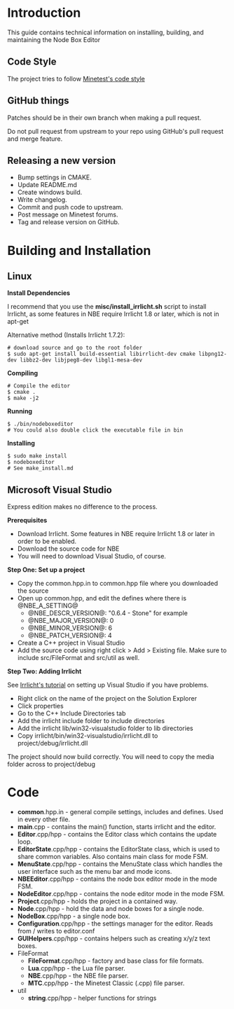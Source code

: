 Introduction
============

This guide contains technical information on installing, building, and maintaining the Node Box Editor

Code Style
----------

The project tries to follow [Minetest's code style](http://dev.minetest.net/Code_style_guidelines)

GitHub things
-------------

Patches should be in their own branch when making a pull request.

Do not pull request from upstream to your repo using GitHub's pull request and merge feature.

Releasing a new version
-----------------------

* Bump settings in CMAKE.
* Update README.md
* Create windows build.
* Write changelog.
* Commit and push code to upstream.
* Post message on Minetest forums.
* Tag and release version on GitHub.


Building and Installation
=========================

Linux
-----

**Install Dependencies**

I recommend that you use the **misc/install_irrlicht.sh** script to install Irrlicht,
as some features in NBE require Irrlicht 1.8 or later, which is not in apt-get

Alternative method (Installs Irrlicht 1.7.2):

    # download source and go to the root folder
    $ sudo apt-get install build-essential libirrlicht-dev cmake libpng12-dev libbz2-dev libjpeg8-dev libgl1-mesa-dev

**Compiling**

    # Compile the editor
    $ cmake .
    $ make -j2

**Running**

    $ ./bin/nodeboxeditor
    # You could also double click the executable file in bin

**Installing**

    $ sudo make install
    $ nodeboxeditor
    # See make_install.md
	
Microsoft Visual Studio
-----------------------

Express edition makes no difference to the process.

**Prerequisites**

* Download Irrlicht. Some features in NBE require Irrlicht 1.8 or later in order to be enabled.
* Download the source code for NBE
* You will need to download Visual Studio, of course.

**Step One: Set up a project**

* Copy the common.hpp.in to common.hpp file where you downloaded the source
* Open up common.hpp, and edit the defines where there is @NBE_A_SETTING@
	* @NBE_DESCR_VERSION@:  "0.6.4 - Stone" for example
	* @NBE_MAJOR_VERSION@: 0
	* @NBE_MINOR_VERSION@: 6
	* @NBE_PATCH_VERSION@: 4
* Create a C++ project in Visual Studio
* Add the source code using right click > Add > Existing file. Make sure to include src/FileFormat and src/util as well.

**Step Two: Adding Irrlicht**

See [Irrlicht's tutorial](http://irrlicht.sourceforge.net/docu/example001.html) on setting up Visual Studio if you have problems.
* Right click on the name of the project on the Solution Explorer
* Click properties
* Go to the C++ Include Directories tab
* Add the irrlicht include folder to include directories
* Add the irrlicht lib/win32-visualstudio folder to lib directories
* Copy irrlicht/bin/win32-visualstudio/irrlicht.dll to project/debug/irrlicht.dll

The project should now build correctly. You will need to copy the media folder across to project/debug


	
Code
====

* **common**.hpp.in - general compile settings, includes and defines. Used in every other file.
* **main**.cpp - contains the main() function, starts irrlicht and the editor.
* **Editor**.cpp/hpp - contains the Editor class which contains the update loop.
* **EditorState**.cpp/hpp - contains the EditorState class, which is used to share common variables. Also contains main class for mode FSM.
* **MenuState**.cpp/hpp - contains the MenuState class which handles the user interface such as the menu bar and mode icons.
* **NBEEditor**.cpp/hpp - contains the node box editor mode in the mode FSM.
* **NodeEditor**.cpp/hpp - contains the node editor mode in the mode FSM.
* **Project**.cpp/hpp - holds the project in a contained way.
* **Node**.cpp/hpp - hold the data and node boxes for a single node.
* **NodeBox**.cpp/hpp - a single node box.
* **Configuration**.cpp/hpp - the settings manager for the editor. Reads from / writes to editor.conf
* **GUIHelpers**.cpp/hpp - contains helpers such as creating x/y/z text boxes.
* FileFormat
	* **FileFormat**.cpp/hpp - factory and base class for file formats.
	* **Lua**.cpp/hpp - the Lua file parser.
	* **NBE**.cpp/hpp - the NBE file parser.
	* **MTC**.cpp/hpp - the Minetest Classic (.cpp) file parser.
* util
	* **string**.cpp/hpp - helper functions for strings
